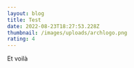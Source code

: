 ```yaml
---
layout: blog
title: Test
date: 2022-08-23T18:27:53.228Z
thumbnail: /images/uploads/archlogo.png
rating: 4
---
```

Et voilà